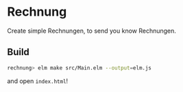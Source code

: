 # Rechnung

Create simple Rechnungen, to send you know Rechnungen.

## Build

```bash
rechnung> elm make src/Main.elm --output=elm.js
```

and open `index.html`!
